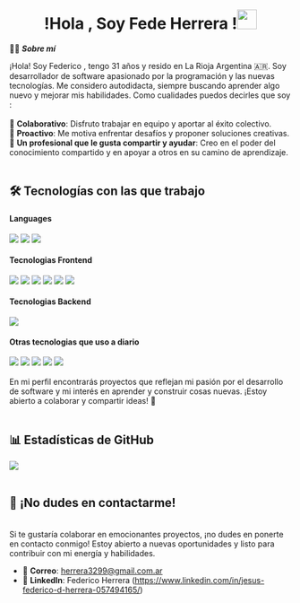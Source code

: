 
<h1 align="center"><b>!Hola , Soy Fede Herrera !</b><img src="https://media.giphy.com/media/hvRJCLFzcasrR4ia7z/giphy.gif" width="35"></h1>

 👨‍🏫 ***Sobre mí***
 
¡Hola! Soy Federico , tengo 31 años y resido en   La Rioja  Argentina 🇦🇷. Soy  desarrollador de software apasionado por la programación y las nuevas tecnologías. Me considero autodidacta, siempre buscando aprender algo nuevo y mejorar mis habilidades.
Como cualidades puedos decirles que  soy : 
<br><br>
🔹 **Colaborativo**: Disfruto trabajar en equipo y aportar al éxito colectivo.  
🔹 **Proactivo**: Me motiva enfrentar desafíos y proponer soluciones creativas.  
🔹 **Un profesional que le gusta compartir y ayudar**: Creo en el poder del conocimiento compartido y en apoyar a otros en su camino de aprendizaje.
<br><br>

## 🛠️ Tecnologías con las que trabajo

<h4> Languages </h4>
<span> 
 <img src="https://img.shields.io/badge/JAVASCRIPT-f0da1d?style=for-the-badge&logo=JAVASCRIPT&logoColor=000000">
 <img src= "https://img.shields.io/badge/typescript-%23007ACC.svg?style=for-the-badge&logo=typescript&logoColor=white"> <img src="https://img.shields.io/badge/Java-ED8B00?style=for-the-badge&logo=java&logoColor=white">
</span>

<h4> Tecnologias Frontend</h4>
<span>
 <img src="https://img.shields.io/badge/HTML5-E34F26?style=for-the-badge&logo=html5&logoColor=white">
  <img src="https://img.shields.io/badge/CSS3-1572B6?style=for-the-badge&logo=css3&logoColor=white">
 <img src="https://img.shields.io/badge/react-27b7db?style=for-the-badge&logo=react&logoColor=white">
 <img src="https://img.shields.io/badge/astro-ED8B00?style=for-the-badge&logo=astro&logoColor=white">
 <img src="https://img.shields.io/badge/tailwindcss-%230A0FFF?style=for-the-badge&logo=tailwindcss&logoColor=white">
 <img src="https://img.shields.io/badge/nextjs-00000F?style=for-the-badge&logo=nextjs&logoColor=white">
 
 </span>

<h4> Tecnologias Backend  </h4>
 <img src="https://img.shields.io/badge/SpringBoot-green?style=for-the-badge&logo=springboot&logoColor=white">


<h4> Otras tecnologias que uso a diario </h4>
<span>
  <img src="https://img.shields.io/badge/Git-F05032?style=for-the-badge&logo=git&logoColor=white">
   <img src="https://img.shields.io/badge/docker-%230A0FFF.svg?style=for-the-badge&logo=docker&logoColor=white">
   <img src="https://img.shields.io/badge/MySQL-00000F?style=for-the-badge&logo=mysql&logoColor=white">
  <img src="https://img.shields.io/badge/jira-%230A0FFF.svg?style=for-the-badge&logo=jira&logoColor=white">
  <img src="https://img.shields.io/badge/linux-294172?style=for-the-badge&logo=linux&logoColor=white">
</span>
<br><br>
En mi perfil encontrarás proyectos que reflejan mi pasión por el desarrollo de software y mi interés en aprender y construir cosas nuevas. ¡Estoy abierto a colaborar y compartir ideas! 🚀
<br><br>
<h2> 📊 Estadísticas de GitHub</h2>

[![](https://github-readme-stats.vercel.app/api?username=fedeherrera10&show_icons=true&theme=yeblu&hide_border=true&locale=es)](https://github.com/fedeherrera10)
<br><br>
## 🤝 ¡No dudes en contactarme!
<br>
Si te gustaría colaborar en emocionantes proyectos, ¡no dudes en ponerte en contacto conmigo! Estoy abierto a nuevas oportunidades y listo para contribuir con mi energía y habilidades.

- 📧 **Correo**: herrera3299@gmail.com.ar 
- 💼 **LinkedIn**: Federico Herrera (https://www.linkedin.com/in/jesus-federico-d-herrera-057494165/)
